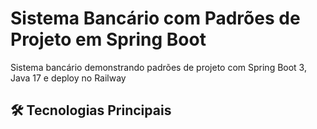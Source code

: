 # Sistema Bancário com Padrões de Projeto em Spring Boot
Sistema bancário demonstrando padrões de projeto com Spring Boot 3, Java 17 e deploy no Railway

## 🛠️ Tecnologias Principais
